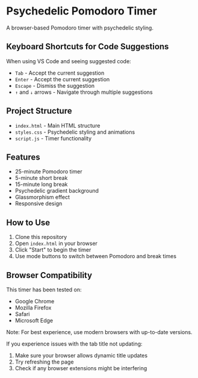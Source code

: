 # Psychedelic Pomodoro Timer

A browser-based Pomodoro timer with psychedelic styling.

## Keyboard Shortcuts for Code Suggestions

When using VS Code and seeing suggested code:
- `Tab` - Accept the current suggestion
- `Enter` - Accept the current suggestion
- `Escape` - Dismiss the suggestion
- `↑` and `↓` arrows - Navigate through multiple suggestions

## Project Structure

- `index.html` - Main HTML structure
- `styles.css` - Psychedelic styling and animations
- `script.js` - Timer functionality

## Features

- 25-minute Pomodoro timer
- 5-minute short break
- 15-minute long break
- Psychedelic gradient background
- Glassmorphism effect
- Responsive design

## How to Use

1. Clone this repository
2. Open `index.html` in your browser
3. Click "Start" to begin the timer
4. Use mode buttons to switch between Pomodoro and break times 

## Browser Compatibility

This timer has been tested on:
- Google Chrome
- Mozilla Firefox
- Safari
- Microsoft Edge

Note: For best experience, use modern browsers with up-to-date versions.

If you experience issues with the tab title not updating:
1. Make sure your browser allows dynamic title updates
2. Try refreshing the page
3. Check if any browser extensions might be interfering 
